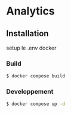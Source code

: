 # Analytics

## Installation

setup le .env docker

### Build

```bash
$ docker compose build
```

### Developpement

```bash
$ docker compose up -d
```
